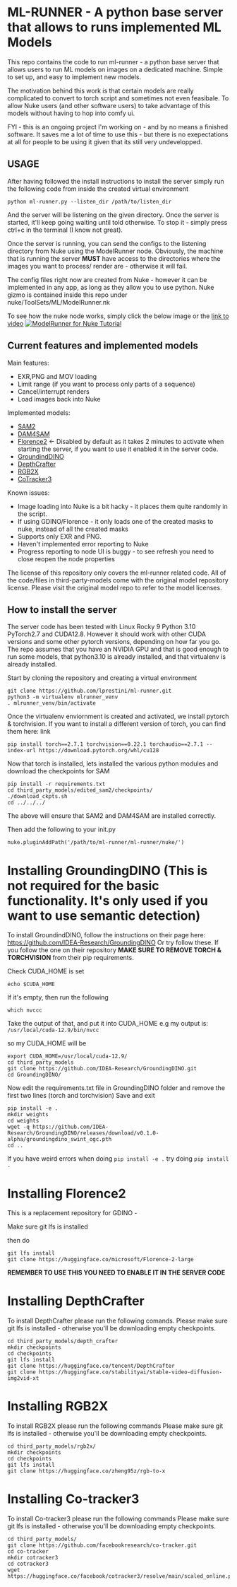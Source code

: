 # ML-RUNNER - A python base server that allows to runs implemented ML Models

This repo contains the code to run ml-runner - a python base server that allows users to run ML models on images on a dedicated machine. 
Simple to set up, and easy to implement new models.

The motivation behind this work is that certain models are really complicated to convert to torch script and sometimes not even feasibale. To allow Nuke users (and other software users) to take advantage of this models without having to hop into comfy ui.   

FYI - this is an ongoing project I'm working on - and by no means a finished software. 
It saves me a lot of time to use this - but there is no exepectations at all for people to be using it given that its still very undevelopped.


## USAGE
After having followed the install instructions to install the server simply run the following code from inside the created virtual environment

```
python ml-runner.py --listen_dir /path/to/listen_dir
```

And the server will be listening on the given directory. Once the server is started, it'll keep going waiting until told otherwise. 
To stop it - simply press ctrl+c in the terminal (I know not great). 

Once the server is running, you can send the configs to the listening directory from Nuke using the ModelRunner node. 
Obviously, the machine that is running the server **MUST** have access to the directories where the images you want to process/ render are - otherwise it will fail. 

The config files right now are created from Nuke - however it can be implemented in any app, as long as they allow you to use python. 
Nuke gizmo is contained inside this repo under nuke/ToolSets/ML/ModelRunner.nk

To see how the nuke node works, simply click the below image or the [link to video](https://vimeo.com/1116518771)
[![ModelRunner for Nuke Tutorial](https://raw.githubusercontent.com/lprestini/ml-runner/refs/heads/main/assets/icon.png)](https://vimeo.com/1116518771)


## Current features and implemented models
Main features:
- EXR,PNG and MOV loading
- Limit range (if you want to process only parts of a sequence)
- Cancel/interrupt renders
- Load images back into Nuke

Implemented models:
- [SAM2](https://github.com/facebookresearch/sam2)
- [DAM4SAM](https://github.com/jovanavidenovic/DAM4SAM)
- [Florence2](https://huggingface.co/microsoft/Florence-2-large)  <- Disabled by default as it takes 2 minutes to activate when starting the server, if you want to use it enabled it in the server code.
- [GroundindDINO](https://github.com/IDEA-Research/GroundingDINO)
- [DepthCrafter](https://github.com/Tencent/DepthCrafter)
- [RGB2X](https://github.com/zheng95z/rgbx/tree/main)
- [CoTracker3](https://github.com/facebookresearch/co-tracker)

Known issues: 
- Image loading into Nuke is a bit hacky - it places them quite randomly in the script. 
- If using GDINO/Florence - it only loads one of the created masks to nuke, instead of all the created masks
- Supports only EXR and PNG. 
- Haven't implemented error reporting to Nuke 
- Progress reporting to node UI is buggy - to see refresh you need to close reopen the node properties

The license of this repository only covers the ml-runner related code. All of the code/files in third-party-models come with the original model repository license.
Please visit the original model repo to refer to the model licenses.  

## How to install the server 
The server code has been tested with Linux Rocky 9 Python 3.10 PyTorch2.7 and CUDA12.8. However it should work with other CUDA versions and some other pytorch versions, depending on how far you go. 
The repo assumes that you have an NVIDIA GPU and that is good enough to run some models, that python3.10 is already installed, and that virtualenv is already installed. 

Start by cloning the repository and creating a virtual environment

```
git clone https://github.com/lprestini/ml-runner.git
python3 -m virtualenv mlrunner_venv
. mlrunner_venv/bin/activate
```

Once the virtualenv enviornment is created and activated, we install pytorch & torchvision. If you want to install a different version of torch, you can find them here: link

```
pip install torch==2.7.1 torchvision==0.22.1 torchaudio==2.7.1 --index-url https://download.pytorch.org/whl/cu128
```

Now that torch is installed, lets installed the various python modules and download the checkpoints for SAM
```
pip install -r requirements.txt
cd third_party_models/edited_sam2/checkpoints/
./download_ckpts.sh
cd ../../../
```

The above will ensure that SAM2 and DAM4SAM are installed correctly.

Then add the following to your init.py 

`nuke.pluginAddPath('/path/to/ml-runner/ml-runner/nuke/')`

# Installing GroundingDINO (This is not required for the basic functionality. It's only used if you want to use semantic detection)
To install GroundindDINO, follow the instructions on their page here: https://github.com/IDEA-Research/GroundingDINO
Or try follow these. 
If you follow the one on their repository **MAKE SURE TO REMOVE TORCH & TORCHVISION** from their pip requirements.

Check CUDA_HOME is set 
```
echo $CUDA_HOME
```

If it's empty, then run the following 

`which nvccc`

Take the output of that, and put it into CUDA_HOME 
e.g my output is:
`/usr/local/cuda-12.9/bin/nvcc`

so my CUDA_HOME will be 

```
export CUDA_HOME=/usr/local/cuda-12.9/
cd third_party_models
git clone https://github.com/IDEA-Research/GroundingDINO.git
cd GroundingDINO/
```

Now edit the requirements.txt file in GroundingDINO folder and remove the first two lines (torch and torchvision)
Save and exit

```
pip install -e .
mkdir weights
cd weights
wget -q https://github.com/IDEA-Research/GroundingDINO/releases/download/v0.1.0-alpha/groundingdino_swint_ogc.pth
cd ..
```

If you have weird errors when doing `pip install -e .` try doing `pip install .`


# Installing Florence2 
This is a replacement repository for GDINO - 

Make sure git lfs is installed 

then do 

```
git lfs install
git clone https://huggingface.co/microsoft/Florence-2-large
```

**REMEMBER TO USE THIS YOU NEED TO ENABLE IT IN THE SERVER CODE**

# Installing DepthCrafter

To install DepthCrafter please run the following comands. 
Please make sure git lfs is installed - otherwise you'll be downloading empty checkpoints. 

```
cd third_party_models/depth_crafter
mkdir checkpoints
cd checkpoints
git lfs install
git clone https://huggingface.co/tencent/DepthCrafter
git clone https://huggingface.co/stabilityai/stable-video-diffusion-img2vid-xt
```

# Installing RGB2X 

To install RGB2X please run the following commands 
Please make sure git lfs is installed - otherwise you'll be downloading empty checkpoints. 

```
cd third_party_models/rgb2x/
mkdir checkpoints
cd checkpoints
git lfs install
git clone https://huggingface.co/zheng95z/rgb-to-x
```


# Installing Co-tracker3 

To install Co-tracker3 please run the following commands 
Please make sure git lfs is installed - otherwise you'll be downloading empty checkpoints. 

```
cd third_party_models/
git clone https://github.com/facebookresearch/co-tracker.git
cd co-tracker
mkdir cotracker3
cd cotracker3
wget https://huggingface.co/facebook/cotracker3/resolve/main/scaled_online.pth
```
